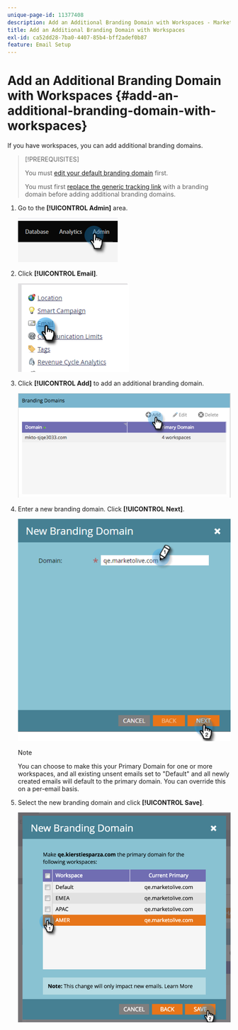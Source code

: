 ```yaml
---
unique-page-id: 11377408
description: Add an Additional Branding Domain with Workspaces - Marketo Docs - Product Documentation
title: Add an Additional Branding Domain with Workspaces
exl-id: ca52dd28-7ba0-4407-85b4-bff2adef0b87
feature: Email Setup
---
```

# Add an Additional Branding Domain with Workspaces {#add-an-additional-branding-domain-with-workspaces}

If you have workspaces, you can add additional branding domains.

>[!PREREQUISITES]
>
>You must [edit your default branding domain](/help/marketo/product-docs/administration/email-setup/add-multiple-branding-domains/edit-your-default-branding-domain.md) first.
>
>You must first [replace the generic tracking link](/help/marketo/product-docs/administration/email-setup/add-multiple-branding-domains/edit-your-default-branding-domain-with-workspaces.md) with a branding domain before adding additional branding domains.

1. Go to the **[!UICONTROL Admin]** area.

   ![](assets/add-an-additional-branding-domain-with-workspaces-1.png)

1. Click **[!UICONTROL Email]**.

   ![](assets/add-an-additional-branding-domain-with-workspaces-2.png)

1. Click **[!UICONTROL Add]** to add an additional branding domain.

   ![](assets/add-an-additional-branding-domain-with-workspaces-3.png)

1. Enter a new branding domain. Click **[!UICONTROL Next]**.

   ![](assets/add-an-additional-branding-domain-with-workspaces-4.png)

   >[!NOTE]
   >
   >You can choose to make this your Primary Domain for one or more workspaces, and all existing unsent emails set to "Default" and all newly created emails will default to the primary domain. You can override this on a per-email basis.

1. Select the new branding domain and click **[!UICONTROL Save]**.

   ![](assets/add-an-additional-branding-domain-with-workspaces-5.png)
